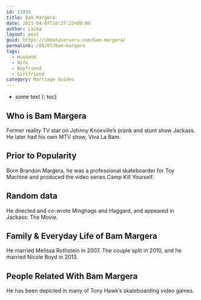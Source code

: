 ```yaml
---
id: 11935
title: Bam Margera
date: 2021-04-07T10:37:23+00:00
author: Laima
layout: post
guid: https://ukdataservers.com/bam-margera/
permalink: /04/07/bam-margera
tags:
  - Husband
  - Wife
  - Boyfriend
  - Girlfriend
category: Marriage Guides
---
```


* some text
{: toc}


## Who is Bam Margera
                  
                  
                  
Former reality TV star on Johnny Knoxville&#8217;s prank and stunt show Jackass. He later had his own MTV show, Viva La Bam. 
                  
              
            
              
            
                
                
                
## Prior to Popularity
                  
                  
                  
Born Brandon Margera, he was a professional skateboarder for Toy Machine and produced the video series Camp Kill Yourself. 
                  
              
            
              
            
                
                
                
## Random data
                  
                  
                  
He directed and co-wrote Minghags and Haggard, and appeared in Jackass: The Movie.
                  
              
            
              
            
                
                
                
## Family & Everyday Life of Bam Margera
                  
                  
                  
He married Melissa Rothstein in 2007. The couple split in 2010, and he married Nicole Boyd in 2013. 
                  
              
            
              
            
                
                
                
## People Related With Bam Margera
                  
                  
                  
He has been depicted in many of Tony Hawk&#8217;s skateboarding video games.
                  
              
            
              
            
                
              
            
              
              
            
            
              
            
          
          
          